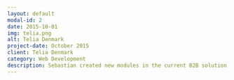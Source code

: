 ```yaml
---
layout: default
modal-id: 2
date: 2015-10-01
img: telia.png
alt: Telia Denmark
project-date: October 2015
client: Telia Denmark
category: Web Development
description: Sebastian created new modules in the current B2B solution making it possible to onboard customers with assistance of credit and address information services.
---
```

